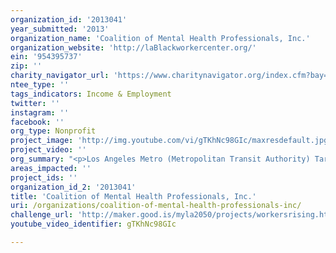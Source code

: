 ```yaml
---
organization_id: '2013041'
year_submitted: '2013'
organization_name: 'Coalition of Mental Health Professionals, Inc.'
organization_website: 'http://laBlackworkercenter.org/'
ein: '954395737'
zip: ''
charity_navigator_url: 'https://www.charitynavigator.org/index.cfm?bay=search.profile&ein=954395737'
ntee_type: ''
tags_indicators: Income & Employment
twitter: ''
instagram: ''
facebook: ''
org_type: Nonprofit
project_image: 'http://img.youtube.com/vi/gTKhNc98GIc/maxresdefault.jpg'
project_video: ''
org_summary: "<p>Los Angeles Metro (Metropolitan Transit Authority) Target Hiring Policy: In a coalition of local government agencies, trade unions and community organizations, we were central to a Public Works Projects Campaign to advocate that the Los Angeles County Metro adopt a five-year agreement that requires a targeted hiring program for transit projects, ultimately creating an estimated 23,000 union construction jobs. The agreement is the nationâ€™s first master project labor agreement approved by a regional transportation agency. The campaign ensured the agreement incorporate rigorous diversity language. This language includes stronger disadvantaged criteria, including the formerly incarcerated and those emancipated from foster care; a requirement that disadvantaged workers be defined by at least two criteria; and federal civil rights and equal opportunity language, which includes affirmative action enforcement and monitoring. </p>\n \n \n \n \n \n <p>Community Monitoring System and Compliance Report Card: The LA Black Worker Center (BWC) developed and piloted a community monitoring tool to foster greater community and worker participation in decision-making processes and to increase access to information in the public contraction arena. The tool provides a mechanism for accountability to the community on public infrastructure investments and how jobs are created. The BWC worked with graduate students and undergraduate research interns to develop a community monitoring tool called the â€œPublic Construction Report Card,â€\x9D which allows local residents and workers to evaluate and grade contractorsâ€™ past practices of employing a representative workforce. The report card evaluated contractors by using indicators such as community outreach and relations, accessibility, civil rights compliance, and transparency. The BWC supervised a team of BWC members and students who tested the report card tool in the field. The tool focused on four bidding contractors on the $1.7 billion Crenshaw/LAX Transit Corridor Project. Though this was a test of the tool, the results proved the public construction report card was a powerful monitoring mechanism in the high-stakes conversations with the contractors. In the end, each contractor team pledged to improve their â€œgradesâ€\x9D and invited the BWC to be directly involved in their workforce pipeline process. The results of the report card pilot became the subject of high-level discussions between the office of Congresswoman Karen Bass, construction team executives, BWC members, and LA Metro staff. </p>"
areas_impacted: ''
project_ids: ''
organization_id_2: '2013041'
title: 'Coalition of Mental Health Professionals, Inc.'
uri: /organizations/coalition-of-mental-health-professionals-inc/
challenge_url: 'http://maker.good.is/myla2050/projects/workersrising.html'
youtube_video_identifier: gTKhNc98GIc

---
```

